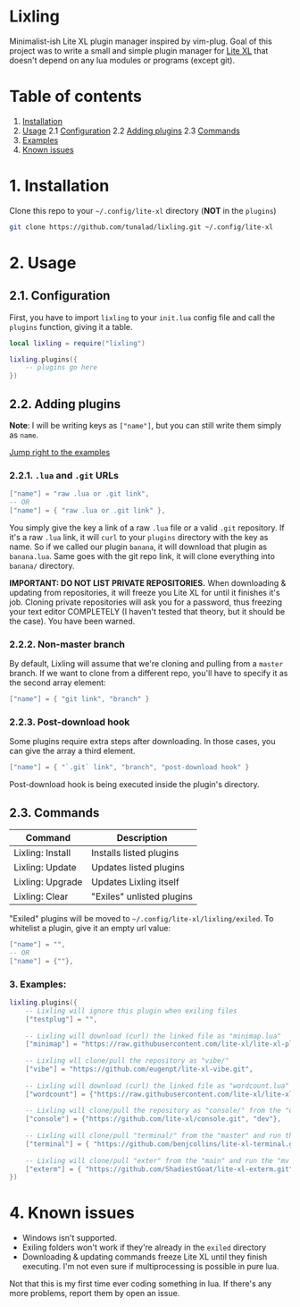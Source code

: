 # Lixling
Minimalist-ish Lite XL plugin manager inspired by vim-plug.
Goal of this project was to write a small and simple plugin manager for [Lite XL](https://lite-xl.com/) that doesn't depend on any lua modules or programs (except git). 

# Table of contents
1. [Installation](#installation)
2. [Usage](#usage)
2.1 [Configuration](#configuration)
2.2 [Adding plugins](#adding-plugins)
2.3 [Commands](#commands)
3. [Examples](#examples)
4. [Known issues](#known-issues)

# 1. Installation
Clone this repo to your `~/.config/lite-xl` directory (**NOT** in the `plugins`)
```sh
git clone https://github.com/tunalad/lixling.git ~/.config/lite-xl
```
# 2. Usage
## 2.1. Configuration
First, you have to import `lixling` to your `init.lua` config file and call the `plugins` function, giving it a table.
```lua
local lixling = require("lixling")

lixling.plugins({
    -- plugins go here
})
```

## 2.2. Adding plugins
**Note**: I will be writing keys as `["name"]`, but you can still write them simply as `name`.

[Jump right to the examples](#examples)

### 2.2.1. `.lua` and `.git` URLs
```lua
["name"] = "raw .lua or .git link",
-- OR
["name"] = { "raw .lua or .git link" },
```
You simply give the key a link of a raw `.lua` file or a valid `.git` repository. If it's a raw `.lua` link, it will `curl` to your `plugins` directory with the key as name. So if we called our plugin `banana`, it will download that plugin as `banana.lua`. Same goes with the git repo link, it will clone everything into `banana/` directory.

**IMPORTANT: DO NOT LIST PRIVATE REPOSITORIES.** When downloading & updating from repositories, it will freeze you Lite XL for until it finishes it's job. Cloning private repositories will ask you for a password, thus freezing your text editor COMPLETELY (I haven't tested that theory, but it should be the case). You have been warned.

### 2.2.2. Non-master branch
By default, Lixling will assume that we're cloning and pulling from a `master` branch. If we want to clone from a different repo, you'll have to specify it as the second array element:
```lua
["name"] = { "git link", "branch" }
```

### 2.2.3. Post-download hook
Some plugins require extra steps after downloading. In those cases, you can give the array a third element. 
```lua
["name"] = { "`.git` link", "branch", "post-download hook" }
```
Post-download hook is being executed inside the plugin's directory.

## 2.3. Commands
| Command               | Description                   |
|-----------------------|-------------------------------|
| Lixling: Install      | Installs listed plugins       |
| Lixling: Update       | Updates listed plugins        |
| Lixling: Upgrade      | Updates Lixling itself        | 
| Lixling: Clear        | "Exiles" unlisted plugins     |

"Exiled" plugins will be moved to `~/.config/lite-xl/lixling/exiled`. 
To whitelist a plugin, give it an empty url value:
```lua
["name"] = "",
-- OR 
["name"] = {""},
```

### 3. Examples:
```lua
lixling.plugins({
    -- Lixling will ignore this plugin when exiling files
    ["testplug"] = "",
    
    -- Lixling will download (curl) the linked file as "minimap.lua" 
    ["minimap"] = "https://raw.githubusercontent.com/lite-xl/lite-xl-plugins/master/plugins/minimap.lua",
    
    -- Lixling wll clone/pull the repository as "vibe/"
    ["vibe"] = "https://github.com/eugenpt/lite-xl-vibe.git",
    
    -- Lixling will download (curl) the linked file as "wordcount.lua" 
    ["wordcount"] = {"https://raw.githubusercontent.com/lite-xl/lite-xl-plugins/master/plugins/wordcount.lua"},
    
    -- Lixling will clone/pull the repository as "console/" from the "dev" branch
    ["console"] = {"https://github.com/lite-xl/console.git", "dev"},
    
    -- Lixling will clone/pull "terminal/" from the "master" and run the "make release" command
    ["terminal"] = { "https://github.com/benjcollins/lite-xl-terminal.git", "master", "make release" },
    
    -- Lixling will clone/pull "exter" from the "main" and run the "mv exterm.lua init.lua" command
    ["exterm"] = { "https://github.com/ShadiestGoat/lite-xl-exterm.git", "main", "mv exterm.lua init.lua" },
})
```

# 4. Known issues 
- Windows isn't supported.
- Exiling folders won't work if they're already in the `exiled` directory 
- Downloading & updating commands freeze Lite XL until they finish executing. I'm not even sure if multiprocessing is possible in pure lua.

Not that this is my first time ever coding something in lua. If there's any more problems, report them by open an issue. 
